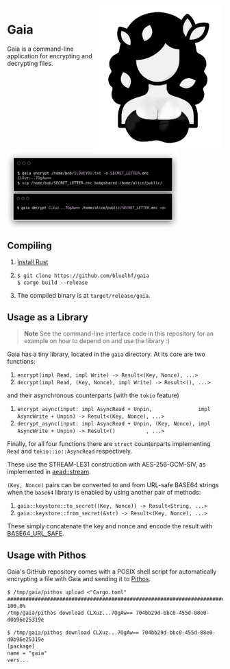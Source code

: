 <img src="assets/gaia.png" width="300" align="right" alt="A vector silhouette of Gaia, the greek personification of Earth"/>

# Gaia

Gaia is a command-line application for encrypting and decrypting files.

<img src="assets/shell.png" width="400" align="left">
<br clear="both"/>

## Compiling

1. [Install Rust](https://rustup.rs/)
2. ```shell
   $ git clone https://github.com/bluelhf/gaia
   $ cargo build --release
   ```
3. The compiled binary is at `target/release/gaia`.

## Usage as a Library

> **Note**
> See the command-line interface code in this repository for an example on how to depend on and use the library :)

Gaia has a tiny library, located in the `gaia` directory. At its core are two functions:

1. `encrypt(impl Read, impl Write) -> Result<(Key, Nonce), ...>`
2. `decrypt(impl Read, (Key, Nonce), impl Write) -> Result<(), ...>`

and their asynchronous counterparts (with the `tokio` feature)
1. `encrypt_async(input: impl AsyncRead + Unpin,               impl AsyncWrite + Unpin) -> Result<(Key, Nonce), ...>`
2. `decrypt_async(input: impl AsyncRead + Unpin, (Key, Nonce), impl AsyncWrite + Unpin) -> Result<()          , ...>`

Finally, for all four functions there are `struct` counterparts implementing `Read` and `tokio::io::AsyncRead` respectively.

These use the STREAM-LE31 construction with AES-256-GCM-SIV, as implemented in [aead::stream](https://docs.rs/aead/latest/aead/stream/index.html).

`(Key, Nonce)` pairs can be converted to and from URL-safe BASE64 strings when the `base64` library is enabled by using another pair of methods:

1. `gaia::keystore::to_secret((Key, Nonce)) -> Result<String, ...>`
2. `gaia::keystore::from_secret(&str) -> Result<(Key, Nonce), ...>`

These simply concatenate the key and nonce and encode the result with [BASE64_URL_SAFE](https://docs.rs/base64/0.21.5/base64/engine/general_purpose/constant.URL_SAFE.html).

## Usage with Pithos

Gaia's GitHub repository comes with a POSIX shell
script for automatically encrypting a file with Gaia
and sending it to [Pithos](https://github.com/bluelhf/pithos).

```shell
$ /tmp/gaia/pithos upload <"Cargo.toml"
######################################################################## 100.0%
/tmp/gaia/pithos download CLXuz...7OgAw== 704bb29d-bbc0-455d-88e0-d0b96e25319e
```
```shell
$ /tmp/gaia/pithos download CLXuz...7OgAw== 704bb29d-bbc0-455d-88e0-d0b96e25319e
[package]
name = "gaia"
vers...
```
